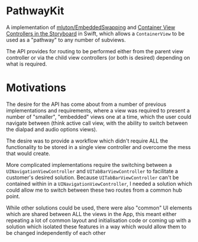 # PathwayKit
A implementation of [mluton/EmbeddedSwapping](https://github.com/mluton/EmbeddedSwapping) and [Container View Controllers in the Storyboard](https://orderoo.wordpress.com/2012/02/23/container-view-controllers-in-the-storyboard/) in Swift, which allows a `ContainerView` to be used as a "pathway" to any number of subviews.

The API provides for routing to be performed either from the parent view controller or via the child view controllers (or both is desired) depending on what is required.

# Motivations
The desire for the API has come about from a number of previous implementations and requirements, where a view was required to present a number of "smaller", "embedded" views one at a time, which the user could navigate between (think active call view, with the ability to switch between the dialpad and audio options views).

The desire was to provide a workflow which didn't require ALL the functionality to be stored in a single view controller and overcome the mess that would create.

More complicated implementations require the switching between a `UINavigationViewController` and `UITabBarViewController` to facilitate a customer's desired solution.  Because `UITabBarViewController` can't be contained within in a `UINavigationViewController`, I needed a solution which could allow me to switch between these two routes from a common hub point.

While other solutions could be used, there were also "common" UI elements which are shared between ALL the views in the App, this meant either repeating a lot of common layout and initialisation code or coming up with a solution which isolated these features in a way which would allow them to be changed independently of each other